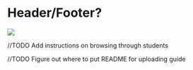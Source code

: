 # Header/Footer?

<img src ="http://ohioinvestorloans.com/wp-content/uploads/2015/10/saw-horse-hard-hats.jpg">

//TODO Add instructions on browsing through students

//TODO Figure out where to put README for uploading guide
